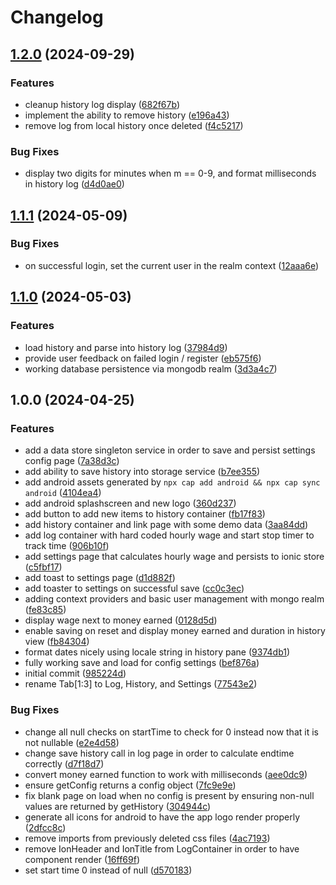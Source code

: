 # Changelog

## [1.2.0](https://github.com/TheQueenIsDead/loot-logger/compare/app-v1.1.1...app-v1.2.0) (2024-09-29)


### Features

* cleanup history log display ([682f67b](https://github.com/TheQueenIsDead/loot-logger/commit/682f67bf454f638d5b8c9990f3e2c7110fe343ea))
* implement the ability to remove history ([e196a43](https://github.com/TheQueenIsDead/loot-logger/commit/e196a43549c5999964e5a6f9516dacd517e3626d))
* remove log from local history once deleted ([f4c5217](https://github.com/TheQueenIsDead/loot-logger/commit/f4c52172b1560ba0ccdae01bc54e219dfae4d4c4))


### Bug Fixes

* display two digits for minutes when m == 0-9, and format milliseconds in history log ([d4d0ae0](https://github.com/TheQueenIsDead/loot-logger/commit/d4d0ae044465a632881dbd1b11e4e7aa8c41bcf3))

## [1.1.1](https://github.com/TheQueenIsDead/loot-logger/compare/app-v1.1.0...app-v1.1.1) (2024-05-09)


### Bug Fixes

* on successful login, set the current user in the realm context ([12aaa6e](https://github.com/TheQueenIsDead/loot-logger/commit/12aaa6e032a08066b4adaf594a6c886960869732))

## [1.1.0](https://github.com/TheQueenIsDead/loot-logger/compare/app-v1.0.0...app-v1.1.0) (2024-05-03)


### Features

* load history and parse into history log ([37984d9](https://github.com/TheQueenIsDead/loot-logger/commit/37984d97b7580eedaf484a69fbd15a0dd83a55cb))
* provide user feedback on failed login / register ([eb575f6](https://github.com/TheQueenIsDead/loot-logger/commit/eb575f6c3771efdabb87c375f297707f88354a99))
* working database persistence via mongodb realm ([3d3a4c7](https://github.com/TheQueenIsDead/loot-logger/commit/3d3a4c71fd7383800933bd627a940ea5276700c2))

## 1.0.0 (2024-04-25)


### Features

* add a data store singleton service in order to save and persist settings config page ([7a38d3c](https://github.com/TheQueenIsDead/loot-logger/commit/7a38d3cad75fc421b055ab8cd862c3b02a0acbc0))
* add ability to save history into storage service ([b7ee355](https://github.com/TheQueenIsDead/loot-logger/commit/b7ee355762e2a3b66143506885ed20f0e817ae94))
* add android assets generated by `npx cap add android && npx cap sync android` ([4104ea4](https://github.com/TheQueenIsDead/loot-logger/commit/4104ea4b5aa1eaf8c6dc708b31ae48eb4753031e))
* add android splashscreen and new logo ([360d237](https://github.com/TheQueenIsDead/loot-logger/commit/360d23707754d2f165838c18a539ad360e8aa87e))
* add button to add new items to history container ([fb17f83](https://github.com/TheQueenIsDead/loot-logger/commit/fb17f83c222d221b4418d0a22b67f088ff593946))
* add history container and link page with some demo data ([3aa84dd](https://github.com/TheQueenIsDead/loot-logger/commit/3aa84dd1ec9c45c958d79e339d8da19861aba5cb))
* add log container with hard coded hourly wage and start stop timer to track time ([906b10f](https://github.com/TheQueenIsDead/loot-logger/commit/906b10fade1fbc590d6812e919afc13923ee4080))
* add settings page that calculates hourly wage and persists to ionic store ([c5fbf17](https://github.com/TheQueenIsDead/loot-logger/commit/c5fbf174f1f4dab8a12bc1b1786a0bfbadfcfb3e))
* add toast to settings page ([d1d882f](https://github.com/TheQueenIsDead/loot-logger/commit/d1d882f019ef00df55858c319f81c94137e009a5))
* add toaster to settings on successful save ([cc0c3ec](https://github.com/TheQueenIsDead/loot-logger/commit/cc0c3ece642a7bfe6da8831e58c224ce880d5a36))
* adding context providers and basic user management with mongo realm ([fe83c85](https://github.com/TheQueenIsDead/loot-logger/commit/fe83c85ab8340b8f7c57d5c76e9466f4f97edffd))
* display wage next to money earned ([0128d5d](https://github.com/TheQueenIsDead/loot-logger/commit/0128d5d3acea6f3db78921307b26c58eafbcec7e))
* enable saving on reset and display money earned and duration in history view ([fb84304](https://github.com/TheQueenIsDead/loot-logger/commit/fb843049b745d1d5d49656fbd199ec024e4e8b31))
* format dates nicely using locale string in history pane ([9374db1](https://github.com/TheQueenIsDead/loot-logger/commit/9374db1c1261e015ecc0515aebe65ecbf88b5435))
* fully working save and load for config settings ([bef876a](https://github.com/TheQueenIsDead/loot-logger/commit/bef876a44cb616e6f79e73963aa3ac5e747c75bc))
* initial commit ([985224d](https://github.com/TheQueenIsDead/loot-logger/commit/985224d967bfe71564833d5c8357560c9abad7b5))
* rename Tab[1:3] to Log, History, and Settings ([77543e2](https://github.com/TheQueenIsDead/loot-logger/commit/77543e2ae402e07451182d02f6ff9b7a74106423))


### Bug Fixes

* change all null checks on startTime to check for 0 instead now that it is not nullable ([e2e4d58](https://github.com/TheQueenIsDead/loot-logger/commit/e2e4d58fb57e8e2eb5da6950a08910181051096d))
* change save history call in log page in order to calculate endtime correctly ([d7f18d7](https://github.com/TheQueenIsDead/loot-logger/commit/d7f18d7ce98a216635afd1c74a5a6dc6258e750f))
* convert money earned function to work with milliseconds ([aee0dc9](https://github.com/TheQueenIsDead/loot-logger/commit/aee0dc9daa0e339db55f7bf589a5016e344e37f8))
* ensure getConfig returns a config object ([7fc9e9e](https://github.com/TheQueenIsDead/loot-logger/commit/7fc9e9e79adfefd980d405613201f79fee38fdeb))
* fix blank page on load when no config is present by ensuring non-null values are returned by getHistory ([304944c](https://github.com/TheQueenIsDead/loot-logger/commit/304944c681c5095d853f4a1f897fc4f60b15d543))
* generate all icons for android to have the app logo render properly ([2dfcc8c](https://github.com/TheQueenIsDead/loot-logger/commit/2dfcc8c72f9ae1eb8fa210844f4ee3fa83088f68))
* remove imports from previously deleted css files ([4ac7193](https://github.com/TheQueenIsDead/loot-logger/commit/4ac719394e44ab20a6d91a455f3ba56db9cfcbc9))
* remove IonHeader and IonTitle from LogContainer in order to have component render ([16ff69f](https://github.com/TheQueenIsDead/loot-logger/commit/16ff69f2517b27c688dbb42c933f7a0ad8469725))
* set start time 0 instead of null ([d570183](https://github.com/TheQueenIsDead/loot-logger/commit/d57018304a5da108247efb80dccb41492a22cac7))
